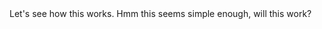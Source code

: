 <main>
  <head>
<title> # hello-world
    </title>
  </head>
  <body> Let's see how this works. Hmm this seems simple enough, will this work? 
  </body>
  </main>
